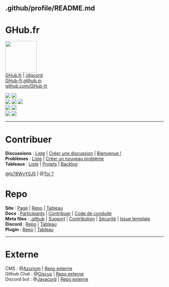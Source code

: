 ## .github/profile/README.md
# GHub.fr
<a href="https://GHub.fr"><img src="https://avatars.githubusercontent.com/u/128578613?s=200&v=4" width=100 height=100></a>  
[GHub.fr](https://GHub.fr) | [/discord](https://GHub.fr/discord)  
[GHub-fr.github.io](https://GHub-fr.github.io)  
[github.com/GHub-fr](https://github.com/GHub-fr)  
  
<a href=""><img src="https://img.shields.io/github/commit-activity/m/GHub-fr/.github?color=red&style=for-the-badge"></a>
<a href=""><img src="https://img.shields.io/github/last-commit/GHub-fr/.github?color=red&style=for-the-badge"></a>  
<a href=""><img src="https://img.shields.io/github/stars/GHub-fr?color=red&style=for-the-badge"></a>
<a href=""><img src="https://img.shields.io/github/stars/GHub-fr/.github?color=red&label=repo%20stars&style=for-the-badge"></a>
<a href=""><img src="https://img.shields.io/github/contributors/GHub-fr/.github?style=for-the-badge"></a>  
<a href=""><img src="https://img.shields.io/github/languages/code-size/GHub-fr/.github?color=red"></a>
<a href=""><img src="https://img.shields.io/github/repo-size/GHub-fr/.github?color=red"></a>  
<a href=""><img src="https://komarev.com/ghpvc/?username=GHub-fr&color=red&label=%F0%9F%91%80"></a>
<a href="https://GHub.fr/discord"><img src="https://discordapp.com/api/guilds/1015687367102836869/widget.png"></a>  
  
----
  
# Contribuer
**Discussions** : [Liste](https://github.com/orgs/GHub-fr/discussions) | [Créer une discussion](https://github.com/orgs/GHub-fr/discussions/new) | [Bienvenue !](https://github.com/orgs/GHub-fr/discussions/1)  
**Problèmes** : [Liste](https://github.com/GHub-fr/.github/issues) | [Créer un nouveau problème](https://github.com/GHub-fr/.github/issues/new/choose)  
**Tableaux** : [Liste](https://github.com/orgs/GHub-fr/projects) | [Projets](https://github.com/orgs/GHub-fr/projects/1/views/1) | [Backlog](https://github.com/orgs/GHub-fr/projects/5)  
  
@[lx78WyY0J5](https://github.com/lx78WyY0J5) | @[Toi ?](https://github.com/)  
  
# Repo
**Site** : [Page](https://GHub-fr.github.io) | [Repo](https://github.com/GHub-fr/GHub-fr.github.io) | [Tableau](https://github.com/orgs/GHub-fr/projects/6)  
**Docs** : [Participants](https://GHub-fr.github.io/pages/views/opensource/participants.html) | [Contribuer](https://GHub-fr.github.io/pages/views/opensource/contribuer.html) | [Code de conduite](https://GHub-fr.github.io/pages/views/opensource/code_of_conduct.html)  
**Meta files** : [.github](https://github.com/GHub-fr/.github) | [Support](https://github.com/GHub-fr/.github/blob/main/SUPPORT.md) | [Contribution](https://github.com/GHub-fr/.github/blob/main/CONTRIBUTING.md) | [Sécurité](https://github.com/GHub-fr/.github/blob/main/SECURITY.md) | [Issue template](https://github.com/GHub-fr/.github/tree/main/.github/ISSUE_TEMPLATE)  
**Discord** : [Repo](https://github.com/GHub-fr/bot) | [Tableau](https://github.com/orgs/GHub-fr/projects/2)  
**Plugin** : [Repo](https://github.com/GHub-fr/plugin) | [Tableau](https://github.com/orgs/GHub-fr/projects/3)  
  
----
  
# Externe
CMS : @[Azuriom](https://github.com/Azuriom) | [Repo externe](https://github.com/Azuriom/Azuriom)  
Github Chat : @[Giscus](https://github.com/Giscus) | [Repo externe](https://github.com/Giscus/Giscus)  
Discord bot : @[Javacord](https://github.com/Javacord) | [Repo externe](https://github.com/Javacord/Javacord)  
